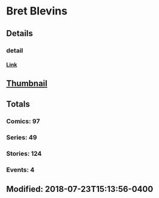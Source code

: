 # Bret  Blevins 
## Details
### detail
#### [Link](http://marvel.com/comics/creators/1277/bret_blevins?utm_campaign=apiRef&utm_source=225578a89fc76f3d20fbffda5d17a88d)
## [Thumbnail](http://i.annihil.us/u/prod/marvel/i/mg/9/c0/4bc4688e3c83b.jpg)
## Totals
### Comics: 97
### Series: 49
### Stories: 124
### Events: 4
## Modified: 2018-07-23T15:13:56-0400